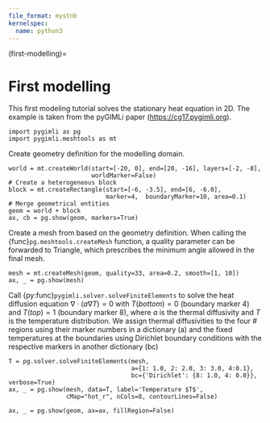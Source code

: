 ```yaml
---
file_format: mystnb
kernelspec:
  name: python3
---
```


(first-modelling)=
# First modelling

This first modeling tutorial solves the stationary heat equation in 2D. The example is
taken from the pyGIMLi paper (<https://cg17.pygimli.org>).

```{code-cell} ipython3
import pygimli as pg
import pygimli.meshtools as mt
```

Create geometry definition for the modelling domain.

```{code-cell} ipython3
world = mt.createWorld(start=[-20, 0], end=[20, -16], layers=[-2, -8],
                       worldMarker=False)
# Create a heterogeneous block
block = mt.createRectangle(start=[-6, -3.5], end=[6, -6.0],
                           marker=4,  boundaryMarker=10, area=0.1)
# Merge geometrical entities
geom = world + block
ax, cb = pg.show(geom, markers=True)
```

Create a mesh from based on the geometry definition.
When calling the {func}`pg.meshtools.createMesh` function, a quality parameter
can be forwarded to Triangle, which prescribes the minimum angle allowed in
the final mesh. 

```{code-cell} ipython3
mesh = mt.createMesh(geom, quality=33, area=0.2, smooth=[1, 10])
ax, _ = pg.show(mesh)
```

Call {py:func}`pygimli.solver.solveFiniteElements` to solve the heat
diffusion equation $\nabla\cdot(a\nabla T)=0$ with $T(bottom)=0$
(boundary marker 4) and $T(top)=1$ (boundary marker 8), where $a$
is the thermal diffusivity and $T$ is the temperature distribution.
We assign thermal diffusivities to the four # regions using their marker
numbers in a dictionary (a) and the fixed temperatures at the boundaries
using Dirichlet boundary conditions with the respective markers in another
dictionary (bc)

```{code-cell} ipython3
T = pg.solver.solveFiniteElements(mesh,
                                  a={1: 1.0, 2: 2.0, 3: 3.0, 4:0.1},
                                  bc={'Dirichlet': {8: 1.0, 4: 0.0}}, verbose=True)
ax, _ = pg.show(mesh, data=T, label='Temperature $T$',
                cMap="hot_r", nCols=8, contourLines=False)

ax, _ = pg.show(geom, ax=ax, fillRegion=False)
```